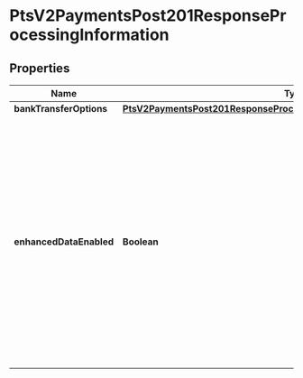 
# PtsV2PaymentsPost201ResponseProcessingInformation

## Properties
Name | Type | Description | Notes
------------ | ------------- | ------------- | -------------
**bankTransferOptions** | [**PtsV2PaymentsPost201ResponseProcessingInformationBankTransferOptions**](PtsV2PaymentsPost201ResponseProcessingInformationBankTransferOptions.md) |  |  [optional]
**enhancedDataEnabled** | **Boolean** | The possible values for the reply field are: - &#x60;true&#x60; : the airline data was included in the request to the processor. - &#x60;false&#x60; : the airline data was not included in the request to the processor.  Returned by authorization, capture, or credit services.  |  [optional]



